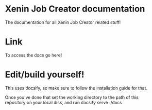 # Xenin Job Creator documentation
The documentation for all Xenin Job Creator related stuff!

# Link
To access the docs go here!

# Edit/build yourself!
This uses docsify, so make sure to follow the installation guide for that.

Once you've done that set the working directory to the path of this repository on your local disk, and run docsify serve ./docs